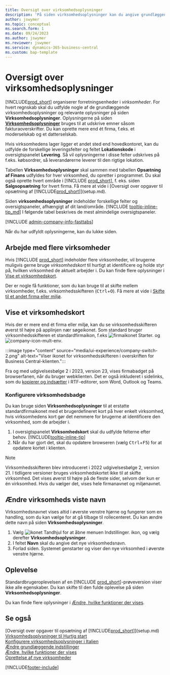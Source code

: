 ```yaml
---
title: Oversigt over virksomhedsoplysninger
description: 'På siden virksomhedsoplysninger kan du angive grundlæggende oplysninger om en forretningsenhed, f. eks. navn, adresse og leveringsoplysninger.'
author: jswymer
ms.topic: conceptual
ms.search.form: 1
ms.date: 09/24/2023
ms.author: jswymer
ms.reviewer: jswymer
ms.service: dynamics-365-business-central
ms.custom: bap-template
---
```


# <a name="company-information-overview"></a>Oversigt over virksomhedsoplysninger

[!INCLUDE[prod_short](includes/prod_short.md)] organiserer forretningsenheder i *virksomheder*. For hvert regnskab skal du udfylde nogle af de grundlæggende virksomhedsoplysninger og relevante oplysninger på siden **Virksomhedsoplysninger**. Oplysningerne på siden [**Virksomhedsoplysninger**](https://businesscentral.dynamics.com/?page=1) bruges til at udskrive emner såsom fakturaoverskrifter. Du kan oprette mere end ét firma, f.eks. et moderselskab og et datterselskab.  

Hvis virksomhedens lager ligger et andet sted end hovedkontoret, kan du udfylde de forskellige leveringsfelter og feltet **Lokationskode** i oversigtspanelet **Levering**. Så vil oplysningerne i disse felter udskrives på f.eks. købsordrer, så leverandørerne leverer til den rigtige lokation.  

Tabellen **Virksomhedsoplysninger** skal sammen med tabellen **Opsætning af Finans** udfyldes for hver virksomhed, du opretter i programmet. Du skal også oprette hvert område i [!INCLUDE [prod_short](includes/prod_short.md)], f. eks. siden **Salgsopsætning** for hvert firma. Få mere at vide i [Oversigt over opgaver til opsætning af [!INCLUDE[prod_short](includes/prod_short.md)]](setup.md).  

Siden **virksomhedsoplysninger** indeholder forskellige felter og oversigtspaneler, afhængigt af dit land/område. [!INCLUDE [tooltip-inline-tip_md](includes/tooltip-inline-tip_md.md)] I følgende tabel beskrives de mest almindelige oversigtspaneler.

[!INCLUDE [admin-company-info-fasttabs](includes/admin-company-info-fasttabs.md)]

Når du har udfyldt oplysningerne, kan du lukke siden.  

## <a name="working-with-multiple-companies"></a>Arbejde med flere virksomheder

Hvis [!INCLUDE [prod_short](includes/prod_short.md)] indeholder flere virksomheder, vil brugerne muligvis gerne bruge *virksomhedskort* til hurtigt at identificere og holde styr på, hvilken virksomhed de aktuelt arbejder i. Du kan finde flere oplysninger i [Vise et virksomhedskort](#badge).

Der er nogle få funktioner, som du kan bruge til at skifte mellem virksomheder, f.eks. virksomhedsskifteren (<kbd>Ctrl</kbd>+<kbd>O</kbd>). Få mere at vide i [Skifte til et andet firma eller miljø](ui-organization-switch.md).

## <a name="display-a-company-badge"></a><a name="badge"></a>Vise et virksomhedskort

Hvis der er mere end ét firma eller miljø, kan du se virksomhedsskifteren øverst til højre på applinjen nær søgeikonet. Som standard bruger virksomhedsskifteren et standardfirmaikon, f.eks ![firmaikonet Starter.](media/ui-experience/company-icon.png "Viser ikonet for virksomhedsskifteren, der bruges, når der er et enkelt miljø") og ![company-icon-mult-env](media/ui-experience/company-icon-multi-env.png "Viser ikonet for virksomhedsskifteren, der bruges, når der er flere miljøer").

:::image type="content" source="media/ui-experience/company-switch-2.png" alt-text="Viser ikonet for virksomhedsskifteren i overskriften for Business Central-klienten.":::  

Fra og med udgivelsesbølge 2 i 2023, version 23, vises firmabadget på browserfanen, når du bruger webklienten. Det er også inkluderet i sidelinks, som du [kopierer og indsætter](across-share-data-features.md#copying-a-link) i RTF-editorer, som Word, Outlook og Teams.
 
### <a name="set-the-company-badge"></a>Konfigurere virksomhedsbadge

Du kan bruge siden **Virksomhedsoplysninger** til at erstatte standardfirmaikonet med et brugerdefineret kort på hver enkelt virksomhed, hvis virksomhedens kort gør det nemmere for brugerne at identificere den virksomhed, som de arbejder i.

1. I oversigtspanelet **Virksomhedskort** skal du udfylde felterne efter behov. [!INCLUDE[tooltip-inline-tip](includes/tooltip-inline-tip_md.md)]
2. Når du har gjort det, skal du opdatere browseren (vælg <kbd>Ctrl</kbd>+<kbd>F5</kbd>) for at opdatere kortet i klienten.  

> [!NOTE]
> Virksomhedsskifteren blev introduceret i 2022 udgivelsesbølge 2, version 21. I tidligere versioner bruges virksomhedskortet ikke til at skifte virksomhed. Det vises øverst til højre på de fleste sider, selvom der kun er én virksomhed. Hvis du vælger det, vises hele firmanavnet og miljønavnet.

## <a name="change-company-display-name"></a>Ændre virksomheds viste navn

Virksomhedsnavnet vises altid i øverste venstre hjørne og fungerer som en handling, som du kan vælge for at gå tilbage til rollecenteret. Du kan ændre dette navn på siden **Virksomhedsoplysninger**.

1. Vælg ![ikonet Tandhjul for at åbne menuen Indstillinger.](media/ui-experience/settings_icon_small.png) ikon, og vælg derefter **Virksomhedsoplysninger**.
2. I feltet **Navn** skal du angive det nye virksomhedsnavn.
3. Forlad siden. Systemet genstarter og viser den nye virksomhed i øverste venstre hjørne.

## <a name="experience"></a>Oplevelse

Standardbrugeroplevelsen af en [!INCLUDE [prod_short](includes/prod_short.md)]-prøveversion viser ikke alle egenskaber. Du kan skifte til den fulde oplevelse på siden **Virksomhedsoplysninger**.  

Du kan finde flere oplysninger i [Ændre, hvilke funktioner der vises](ui-experiences.md).  

## <a name="see-also"></a>Se også

[Oversigt over opgaver til opsætning af [!INCLUDE[prod_short](includes/prod_short.md)]](setup.md)  
[Virksomhedsoplysninger til Hurtig start](quick-start-company-information.md)  
[Konfigurere virksomhedsoplysninger i Italien](LocalFunctionality/Italy/how-to-set-up-company-information.md)  
[Ændre grundlæggende indstillinger](ui-change-basic-settings.md)  
[Ændre, hvilke funktioner der vises](ui-experiences.md)  
[Oprettelse af nye virksomheder](about-new-company.md)  

[!INCLUDE[footer-include](includes/footer-banner.md)]
